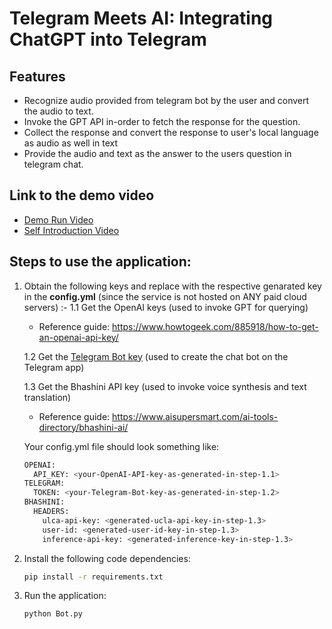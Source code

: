 # Telegram Meets AI: Integrating ChatGPT into Telegram

## Features

- Recognize audio provided from telegram bot by the user and convert the audio to text. 
- Invoke the GPT API in-order to fetch the response for the question. 
- Collect the response and convert the response to user's local language as audio as well in text
- Provide the audio and text as the answer to the users question in telegram chat.


## Link to the demo video
- [Demo Run Video](https://drive.google.com/file/d/1-zzhYMba1PwMX0E2EknqGsSohmn7FEL-/view?usp=drive_link)
- [Self Introduction Video](https://drive.google.com/file/d/1w22MnHGOSBhX4x00ExNbsvuqm40x9UN5/view?usp=drive_link)


## Steps to use the application:

1. Obtain the following keys and replace with the respective genarated key in the **config.yml** (since the service is not hosted on ANY paid cloud servers) :-
    1.1 Get the OpenAI keys (used to invoke GPT for querying)
    - Reference guide: https://www.howtogeek.com/885918/how-to-get-an-openai-api-key/
    
    1.2 Get the [Telegram Bot key](https://core.telegram.org/api/obtaining_api_id) (used to create the chat bot on the Telegram app)
    
    1.3 Get the Bhashini API key (used to invoke voice synthesis and text translation)
    - Reference guide: https://www.aisupersmart.com/ai-tools-directory/bhashini-ai/

    Your config.yml file should look something like:
    ```sh
    OPENAI:
      API_KEY: <your-OpenAI-API-key-as-generated-in-step-1.1>
    TELEGRAM:
      TOKEN: <your-Telegram-Bot-key-as-generated-in-step-1.2>
    BHASHINI:
      HEADERS:
        ulca-api-key: <generated-ucla-api-key-in-step-1.3>
        user-id: <generated-user-id-key-in-step-1.3>
        inference-api-key: <generated-inference-key-in-step-1.3>
    ```

2. Install the following code dependencies:
    ```sh
    pip install -r requirements.txt
    ```
3. Run the application:
    ```sh
    python Bot.py
    ```
